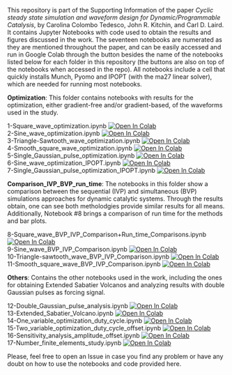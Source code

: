 This repository is part of the Supporting Information of the paper *Cyclic steady state simulation and waveform design for Dynamic/Programmable Catalysis*, by Carolina Colombo Tedesco, John R. Kitchin, and Carl D. Laird.
It contains Jupyter Notebooks with code used to obtain the results and figures discussed in the work. 
The seventeen notebooks are numerated as they are mentioned throughout the paper, and can be easily accessed and run in Google Colab through the button besides the name of the notebooks listed below for each folder in this repository (the buttons are also on top of the notebooks when accessed in the repo).
All notebooks include a cell that quickly installs Munch, Pyomo and IPOPT (with the ma27 linear solver), which are needed for running most notebooks.

**Optimization**: This folder contains notebooks with results for the optimization, either gradient-free and/or gradient-based, of the waveforms used in the study. 

1-Square_wave_optimization.ipynb [![Open In Colab](https://colab.research.google.com/assets/colab-badge.svg)](https://colab.research.google.com/github/KitchinHUB/si-dynamic-catalysis-1/blob/master/Optimization/1-Square_wave_optimization.ipynb)\
2-Sine_wave_optimization.ipynb [![Open In Colab](https://colab.research.google.com/assets/colab-badge.svg)](https://colab.research.google.com/github/KitchinHUB/si-dynamic-catalysis-1/blob/master/Optimization/2-Sine_wave_optimization.ipynb)\
3-Triangle-Sawtooth_wave_optimization.ipynb [![Open In Colab](https://colab.research.google.com/assets/colab-badge.svg)](https://colab.research.google.com/github/KitchinHUB/si-dynamic-catalysis-1/blob/master/Optimization/3-Triangle-Sawtooth_wave_optimization.ipynb)\
4-Smooth_square_wave_optimization.ipynb [![Open In Colab](https://colab.research.google.com/assets/colab-badge.svg)](https://colab.research.google.com/github/KitchinHUB/si-dynamic-catalysis-1/blob/master/Optimization/4-Smooth_square_wave_optimization.ipynb)\
5-Single_Gaussian_pulse_optimization.ipynb [![Open In Colab](https://colab.research.google.com/assets/colab-badge.svg)](https://colab.research.google.com/github/KitchinHUB/si-dynamic-catalysis-1/blob/master/Optimization/5-Single_Gaussian_pulse_optimization.ipynb)\
6-Sine_wave_optimization_IPOPT.ipynb [![Open In Colab](https://colab.research.google.com/assets/colab-badge.svg)](https://colab.research.google.com/github/KitchinHUB/si-dynamic-catalysis-1/blob/master/Optimization/6-Sine_wave_optimization_IPOPT.ipynb)\
7-Single_Gaussian_pulse_optimization_IPOPT.ipynb [![Open In Colab](https://colab.research.google.com/assets/colab-badge.svg)](https://colab.research.google.com/github/KitchinHUB/si-dynamic-catalysis-1/blob/master/Optimization/7-Single_Gaussian_pulse_optimization_IPOPT.ipynb)

**Comparison_IVP_BVP_run_time**: The notebooks in this folder show a comparison between the sequential (IVP) and simultaneous (BVP) simulations approaches for dynamic catalytic systems. 
Through the results obtain, one can see both metholodgies provide similar results for all means. Additionally, Notebook #8 brings a comparison of run time for the methods and bar plots.

8-Square_wave_BVP_IVP_Comparison+Run_time_Comparisons.ipynb [![Open In Colab](https://colab.research.google.com/assets/colab-badge.svg)](https://colab.research.google.com/github/KitchinHUB/si-dynamic-catalysis-1/blob/master/Comparison_IVP_BVP_run_time/8-Square_wave_BVP_IVP_Comparison%2BRun_time_Comparisons.ipynb) \
9-Sine_wave_BVP_IVP_Comparison.ipynb [![Open In Colab](https://colab.research.google.com/assets/colab-badge.svg)](https://colab.research.google.com/github/KitchinHUB/si-dynamic-catalysis-1/blob/master/Comparison_IVP_BVP_run_time/9-Sine_wave_BVP_IVP_Comparison.ipynb)\
10-Triangle-sawtooth_wave_BVP_IVP_Comparison.ipynb [![Open In Colab](https://colab.research.google.com/assets/colab-badge.svg)](https://colab.research.google.com/github/KitchinHUB/si-dynamic-catalysis-1/blob/master/Comparison_IVP_BVP_run_time/10-Triangle-sawtooth_wave_BVP_IVP_Comparison.ipynb)\
11-Smooth_square_wave_BVP_IVP_Comparison.ipynb [![Open In Colab](https://colab.research.google.com/assets/colab-badge.svg)](https://colab.research.google.com/github/KitchinHUB/si-dynamic-catalysis-1/blob/master/Comparison_IVP_BVP_run_time/11-Smooth_square_wave_BVP_IVP_Comparison.ipynb)

**Others**: Contains the other notebooks used in the work, including the ones for obtaining Extended Sabatier Volcanos and analyzing results with double Gaussian pulses as forcing signal.

12-Double_Gaussian_pulse_analysis.ipynb [![Open In Colab](https://colab.research.google.com/assets/colab-badge.svg)](https://colab.research.google.com/github/KitchinHUB/si-dynamic-catalysis-1/blob/master/Others/12-Double_Gaussian_pulse_analysis.ipynb)\
13-Extended_Sabatier_Volcano.ipynb [![Open In Colab](https://colab.research.google.com/assets/colab-badge.svg)](https://colab.research.google.com/github/KitchinHUB/si-dynamic-catalysis-1/blob/master/Others/13-Extended_Sabatier_Volcano.ipynb)\
14-One_variable_optimization_duty_cycle.ipynb [![Open In Colab](https://colab.research.google.com/assets/colab-badge.svg)](https://colab.research.google.com/github/KitchinHUB/si-dynamic-catalysis-1/blob/master/Others/14-One_variable_optimization_duty_cycle.ipynb)\
15-Two_variable_optimization_duty_cycle_offset.ipynb [![Open In Colab](https://colab.research.google.com/assets/colab-badge.svg)](https://colab.research.google.com/github/KitchinHUB/si-dynamic-catalysis-1/blob/master/Others/15-Two_variable_optimization_duty_cycle_offset.ipynb)\
16-Sensitivity_analysis_amplitude_offset.ipynb [![Open In Colab](https://colab.research.google.com/assets/colab-badge.svg)](https://colab.research.google.com/github/KitchinHUB/si-dynamic-catalysis-1/blob/master/Others/16-Sensitivity_analysis_amplitude_offset.ipynb)\
17-Number_finite_elements_study.ipynb [![Open In Colab](https://colab.research.google.com/assets/colab-badge.svg)](https://colab.research.google.com/github/KitchinHUB/si-dynamic-catalysis-1/blob/master/Others/17-Number_finite_elements_study.ipynb)

Please, feel free to open an Issue in case you find any problem or have any doubt on how to use the notebooks and code provided here. 
